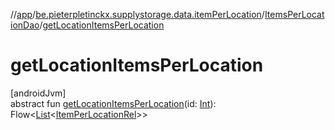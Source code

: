 //[app](../../../index.md)/[be.pieterpletinckx.supplystorage.data.itemPerLocation](../index.md)/[ItemsPerLocationDao](index.md)/[getLocationItemsPerLocation](get-location-items-per-location.md)

# getLocationItemsPerLocation

[androidJvm]\
abstract fun [getLocationItemsPerLocation](get-location-items-per-location.md)(id: [Int](https://kotlinlang.org/api/latest/jvm/stdlib/kotlin/-int/index.html)): Flow&lt;[List](https://kotlinlang.org/api/latest/jvm/stdlib/kotlin.collections/-list/index.html)&lt;[ItemPerLocationRel](../-item-per-location-rel/index.md)&gt;&gt;
